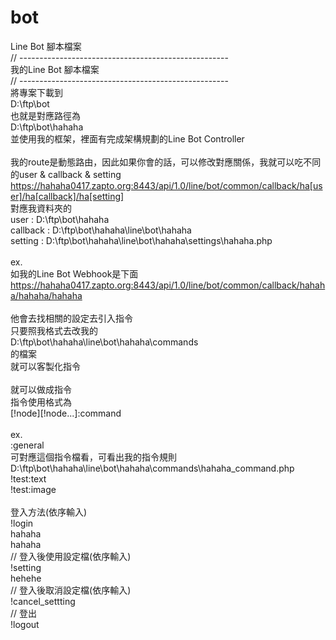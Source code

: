 # bot
Line Bot 腳本檔案
 \
// ---------------------------------------------------- \
我的Line Bot 腳本檔案 \
// ---------------------------------------------------- \
將專案下載到 \
D:\ftp\bot \
也就是對應路徑為 \
D:\ftp\bot\hahaha \
並使用我的框架，裡面有完成架構規劃的Line Bot Controller \
 \
我的route是動態路由，因此如果你會的話，可以修改對應關係，我就可以吃不同的user & callback & setting \
https://hahaha0417.zapto.org:8443/api/1.0/line/bot/common/callback/ha[user]/ha[callback]/ha[setting] \
對應我資料夾的 \
user : D:\ftp\bot\hahaha \
callback : D:\ftp\bot\hahaha\line\bot\hahaha \
setting : D:\ftp\bot\hahaha\line\bot\hahaha\settings\hahaha.php \
 \
ex. \
如我的Line Bot Webhook是下面 \
https://hahaha0417.zapto.org:8443/api/1.0/line/bot/common/callback/hahaha/hahaha/hahaha \
 \
他會去找相關的設定去引入指令 \
只要照我格式去改我的 \
D:\ftp\bot\hahaha\line\bot\hahaha\commands \
的檔案 \
就可以客製化指令 \
 \
就可以做成指令 \
指令使用格式為 \
[!node][!node...]:command \
 \
ex. \
:general \
可對應這個指令檔看，可看出我的指令規則 \
D:\ftp\bot\hahaha\line\bot\hahaha\commands\hahaha_command.php \
!test:text \
!test:image \
 \
登入方法(依序輸入) \
!login \
hahaha \
hahaha \
// 登入後使用設定檔(依序輸入) \
!setting \
hehehe \
// 登入後取消設定檔(依序輸入) \
!cancel_settting \
// 登出 \
!logout 
